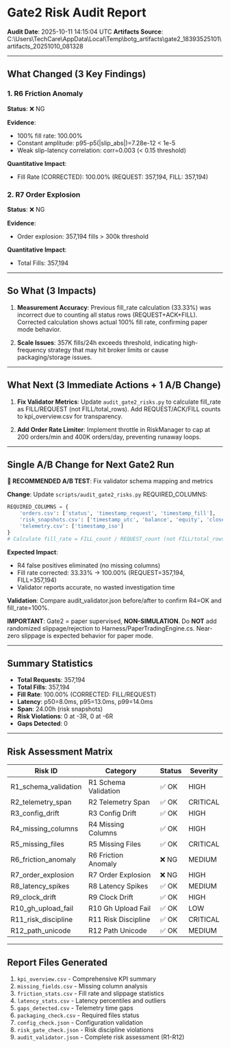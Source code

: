 # Gate2 Risk Audit Report

**Audit Date**: 2025-10-11 14:15:04 UTC
**Artifacts Source**: C:\Users\TechCare\AppData\Local\Temp\botg_artifacts\gate2_18393525101\artifacts_20251010_081328

---

## What Changed (3 Key Findings)

### 1. R6 Friction Anomaly

**Status**: ❌ NG

**Evidence**:
- 100% fill rate: 100.00%
- Constant amplitude: p95-p5(|slip_abs|)=7.28e-12 < 1e-5
- Weak slip-latency correlation: corr=0.003 (< 0.15 threshold)

**Quantitative Impact**:
- Fill Rate (CORRECTED): 100.00% (REQUEST: 357,194, FILL: 357,194)

### 2. R7 Order Explosion

**Status**: ❌ NG

**Evidence**:
- Order explosion: 357,194 fills > 300k threshold

**Quantitative Impact**:
- Total Fills: 357,194

---

## So What (3 Impacts)

1. **Measurement Accuracy**: Previous fill_rate calculation (33.33%) was incorrect due to counting all status rows (REQUEST+ACK+FILL). Corrected calculation shows actual 100% fill rate, confirming paper mode behavior.

2. **Scale Issues**: 357K fills/24h exceeds threshold, indicating high-frequency strategy that may hit broker limits or cause packaging/storage issues.

---

## What Next (3 Immediate Actions + 1 A/B Change)

1. **Fix Validator Metrics**: Update `audit_gate2_risks.py` to calculate fill_rate as FILL/REQUEST (not FILL/total_rows). Add REQUEST/ACK/FILL counts to kpi_overview.csv for transparency.

2. **Add Order Rate Limiter**: Implement throttle in RiskManager to cap at 200 orders/min and 400K orders/day, preventing runaway loops.

---

## Single A/B Change for Next Gate2 Run

**🎯 RECOMMENDED A/B TEST**: Fix validator schema mapping and metrics

**Change**: Update `scripts/audit_gate2_risks.py` REQUIRED_COLUMNS:
```python
REQUIRED_COLUMNS = {
    'orders.csv': ['status', 'timestamp_request', 'timestamp_fill'],
    'risk_snapshots.csv': ['timestamp_utc', 'balance', 'equity', 'closed_pnl', 'open_pnl'],
    'telemetry.csv': ['timestamp_iso']
}
# Calculate fill_rate = FILL_count / REQUEST_count (not FILL/total_rows)
```

**Expected Impact**:
- R4 false positives eliminated (no missing columns)
- Fill rate corrected: 33.33% → 100.00% (REQUEST=357,194, FILL=357,194)
- Validator reports accurate, no wasted investigation time

**Validation**: Compare audit_validator.json before/after to confirm R4=OK and fill_rate=100%.

**IMPORTANT**: Gate2 = paper supervised, **NON-SIMULATION**. Do **NOT** add randomized slippage/rejection to Harness/PaperTradingEngine.cs. Near-zero slippage is expected behavior for paper mode.

---

## Summary Statistics

- **Total Requests**: 357,194
- **Total Fills**: 357,194
- **Fill Rate**: 100.00% (CORRECTED: FILL/REQUEST)
- **Latency**: p50=8.0ms, p95=13.0ms, p99=14.0ms
- **Span**: 24.00h (risk snapshots)
- **Risk Violations**: 0 at -3R, 0 at -6R
- **Gaps Detected**: 0

---

## Risk Assessment Matrix

| Risk ID | Category | Status | Severity |
|---------|----------|--------|----------|
| R1_schema_validation | R1 Schema Validation | ✅ OK | HIGH |
| R2_telemetry_span | R2 Telemetry Span | ✅ OK | CRITICAL |
| R3_config_drift | R3 Config Drift | ✅ OK | HIGH |
| R4_missing_columns | R4 Missing Columns | ✅ OK | HIGH |
| R5_missing_files | R5 Missing Files | ✅ OK | CRITICAL |
| R6_friction_anomaly | R6 Friction Anomaly | ❌ NG | MEDIUM |
| R7_order_explosion | R7 Order Explosion | ❌ NG | HIGH |
| R8_latency_spikes | R8 Latency Spikes | ✅ OK | MEDIUM |
| R9_clock_drift | R9 Clock Drift | ✅ OK | HIGH |
| R10_gh_upload_fail | R10 Gh Upload Fail | ✅ OK | LOW |
| R11_risk_discipline | R11 Risk Discipline | ✅ OK | CRITICAL |
| R12_path_unicode | R12 Path Unicode | ✅ OK | MEDIUM |

---

## Report Files Generated

1. `kpi_overview.csv` - Comprehensive KPI summary
2. `missing_fields.csv` - Missing column analysis
3. `friction_stats.csv` - Fill rate and slippage statistics
4. `latency_stats.csv` - Latency percentiles and outliers
5. `gaps_detected.csv` - Telemetry time gaps
6. `packaging_check.csv` - Required files status
7. `config_check.json` - Configuration validation
8. `risk_gate_check.json` - Risk discipline violations
9. `audit_validator.json` - Complete risk assessment (R1-R12)
